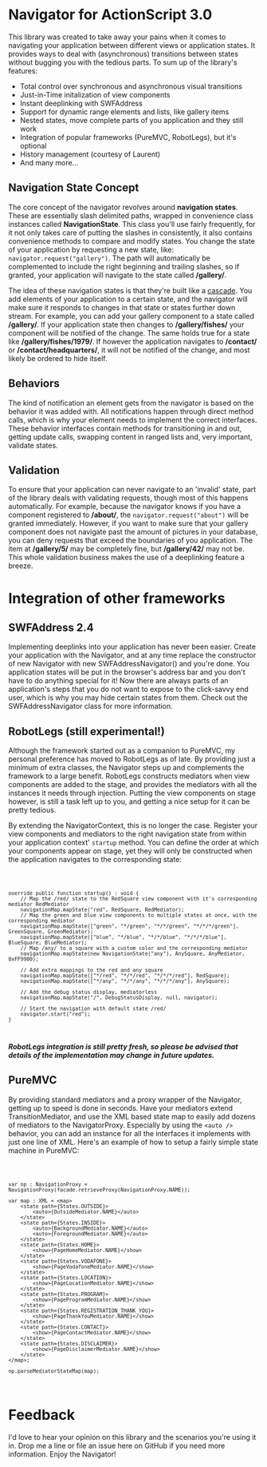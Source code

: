 # Navigator for ActionScript 3.0

This library was created to take away your pains when it comes to navigating your application between different views or application states. It provides ways to deal with (asynchronous) transitions between states without bugging you with the tedious parts. To sum up of the library's features:

*	Total control over synchronous and asynchronous visual transitions
*	Just-in-Time initalization of view components
*	Instant deeplinking with SWFAddress
*	Support for dynamic range elements and lists, like gallery items
*	Nested states, move complete parts of you application and they still work
*	Integration of popular frameworks (PureMVC, RobotLegs), but it's optional
*	History management (courtesy of Laurent)
*	And many more...

## Navigation State Concept

The core concept of the navigator revolves around **navigation states**. These are essentially slash delimited paths, wrapped in convenience class instances called **NavigationState**. This class you'll use fairly frequently, for it not only takes care of putting the slashes in consistently, it also contains convenience methods to compare and modify states. You change the state of your application by requesting a new state, like: `navigator.request("gallery")`. The path will automatically be complemented to include the right beginning and trailing slashes, so if granted, your application will navigate to the state called **/gallery/**.

The idea of these navigation states is that they're built like a [cascade](http://www.google.nl/images?q=cascade). You add elements of your application to a certain state, and the navigator will make sure it responds to changes in that state or states further down stream. For example, you can add your gallery component to a state called **/gallery/**. If your application state then changes to **/gallery/fishes/** your component will be notified of the change. The same holds true for a state like **/gallery/fishes/1979/**. If however the application navigates to **/contact/** or **/contact/headquarters/**, it will not be notified of the change, and most likely be ordered to hide itself.

## Behaviors

The kind of notification an element gets from the navigator is based on the behavior it was added with. All notifications happen through direct method calls, which is why your element needs to implement the correct interfaces. These behavior interfaces contain methods for transitioning in and out, getting update calls, swapping content in ranged lists and, very important, validate states.

## Validation

To ensure that your application can never navigate to an 'invalid' state, part of the library deals with validating requests, though most of this happens automatically. For example, because the navigator knows if you have a component registered to **/about/**, the `navigator.request("about")` will be granted immediately. However, if you want to make sure that your gallery component does not navigate past the amount of pictures in your database, you can deny requests that exceed the boundaries of you application. The item at **/gallery/5/** may be completely fine, but **/gallery/42/** may not be. This whole validation business makes the use of a deeplinking feature a breeze.

# Integration of other frameworks
## SWFAddress 2.4

Implementing deeplinks into your application has never been easier. Create your application with the Navigator, and at any time replace the constructor of new Navigator with new SWFAddressNavigator() and you're done. You application states will be put in the browser's address bar and you don't have to do anything special for it! Now there are always parts of an application's steps that you do not want to expose to the click-savvy end user, which is why you may hide certain states from them. Check out the SWFAddressNavigator class for more information.

## RobotLegs (still experimental!)

Although the framework started out as a companion to PureMVC, my personal preference has moved to RobotLegs as of late. By providing just a minimum of extra classes, the Navigator steps up and complements the framework to a large benefit. RobotLegs constructs mediators when view components are added to the stage, and provides the mediators with all the instances it needs through injection. Putting the view components on stage however, is still a task left up to you, and getting a nice setup for it can be pretty tedious. 

By extending the NavigatorContext, this is no longer the case. Register your view components and mediators to the right navigation state from within your application context' `startup` method. You can define the order at which your components appear on stage, yet they will only be constructed when the application navigates to the corresponding state:

<code>
	
	override public function startup() : void {
		// Map the /red/ state to the RedSquare view component with it's corresponding mediator RedMediator 
		navigationMap.mapState("red", RedSquare, RedMediator);
		// Map the green and blue view components to multiple states at once, with the corresponding mediator
		navigationMap.mapState(["green", "*/green", "*/*/green", "*/*/*/green"], GreenSquare, GreenMediator);
		navigationMap.mapState(["blue", "*/blue", "*/*/blue", "*/*/*/blue"], BlueSquare, BlueMediator);
		// Map /any/ to a square with a custom color and the corresponding mediator  
		navigationMap.mapState(new NavigationState("any"), AnySquare, AnyMediator, 0xFF9900);

		// Add extra mappings to the red and any square
		navigationMap.mapState(["*/red", "*/*/red", "*/*/*/red"], RedSquare);
		navigationMap.mapState(["*/any", "*/*/any", "*/*/*/any"], AnySquare);

		// Add the debug status display, mediatorless
		navigationMap.mapState("/", DebugStatusDisplay, null, navigator);
	
		// Start the navigation with default state /red/
		navigator.start("red");
	}
</code>

***RobotLegs integration is still pretty fresh, so please be advised that details of the implementation may change in future updates.***

## PureMVC

By providing standard mediators and a proxy wrapper of the Navigator, getting up to speed is done in seconds. Have your mediators extend TransitionMediator, and use the XML based state map to easily add dozens of mediators to the NavigatorProxy. Especially by using the `<auto />` behavior, you can add an instance for all the interfaces it implements with just one line of XML. Here's an example of how to setup a fairly simple state machine in PureMVC:

<code>
	
	var np : NavigationProxy = NavigationProxy(facade.retrieveProxy(NavigationProxy.NAME));
			 
	var map : XML = <map>
		<state path={States.OUTSIDE}>
			<auto>{OutsideMediator.NAME}</auto>
		</state>
		<state path={States.INSIDE}>
			<auto>{BackgroundMediator.NAME}</auto>
			<auto>{ForegroundMediator.NAME}</auto>
		</state>
		<state path={States.HOME}>
			<show>{PageHomeMediator.NAME}</show>
		</state>
		<state path={States.VODAFONE}>
			<show>{PageVodafoneMediator.NAME}</show>
		</state>
		<state path={States.LOCATION}>
			<show>{PageLocationMediator.NAME}</show>
		</state>
		<state path={States.PROGRAM}>
			<show>{PageProgramMediator.NAME}</show>
		</state>
		<state path={States.REGISTRATION_THANK_YOU}>
			<show>{PageThankYouMediator.NAME}</show>
		</state>
		<state path={States.CONTACT}>
			<show>{PageContactMediator.NAME}</show>
		</state>
		<state path={States.DISCLAIMER}>
			<show>{PageDisclaimerMediator.NAME}</show>
		</state>
	</map>;
	
	np.parseMediatorStateMap(map);
</code>

# Feedback

I'd love to hear your opinion on this library and the scenarios you're using it in. Drop me a line or file an issue here on GitHub if you need more information. Enjoy the Navigator!